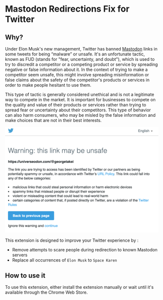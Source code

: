 # Mastodon Redirections Fix for Twitter

## Why?

Under Elon Musk's new management, Twitter has banned [Mastodon](https://en.wikipedia.org/wiki/Mastodon_(social_network)) links in some tweets for being “malware” or unsafe. It's an unfortunate tactic, known as FUD (stands for "fear, uncertainty, and doubt"), which is used to try to discredit a competitor or a competing product or service by spreading negative or false information about it. In the context of trying to make a competitor seem unsafe, this might involve spreading misinformation or false claims about the safety of the competitor's products or services in order to make people hesitant to use them.

This type of tactic is generally considered unethical and is not a legitimate way to compete in the market. It is important for businesses to compete on the quality and value of their products or services rather than trying to spread fear or uncertainty about their competitors. This type of behavior can also harm consumers, who may be misled by the false information and make choices that are not in their best interests.

![Twitter screenshow showing a redirection warning, trying to create fear with unfair tactics](./images/mastodon-redirection.png)

This extension is designed to improve your Twitter experience by :

* Remove attempts to scare people during redirection to known Mastodon servers
* Replace all occurrences of `Elon Musk` to `Space Karen`

## How to use it

To use this extension, either install the extension manually or wait until it's available through the Chrome Web Store.
